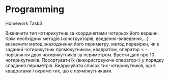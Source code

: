 # Programming
Homework Task3

Визначити тип чотирикутник за координатами чотирьох його вершин. Крім необхідних методів (конструкторів, введення-виведення,...) визначити метод знаходження його периметру, метод перевірки, чи є заданий чотирикутник прямокутником, квадратом, оператор < - порівняння двох чотирикутників за периметром. Ввести дані про 10 чотирикутників. Посортувати їх (використовуючи оператор<) у порядку спадання периметрів. Видрукувати список тих чотирикутників, що є квадратами і окремо тих, що є прямокутниками. 
